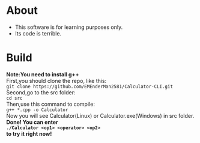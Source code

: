 # About
* This software is for learning purposes only.  
* Its code is terrible.  

# Build
**Note:You need to install g++**   
First,you should clone the repo, like this:  
`git clone https://github.com/EMEnderMan2581/Calculator-CLI.git`  
Second,go to the src folder:  
`cd src`  
Then,use this command to compile:  
`g++ *.cpp -o Calculator`  
Now you will see Calculator(Linux) or Calculator.exe(Windows) in src folder.  
**Done! You can enter  
`./Calculator <op1> <operator> <op2>`  
to try it right now!**
